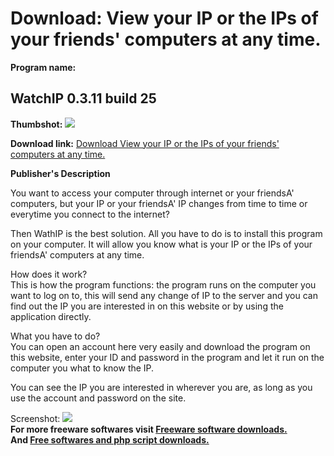# Download: View your IP or the IPs of your friends' computers at any time.

**Program name:**

## WatchIP 0.3.11 build 25

  
**Thumbshot:** ![](http://www.freewarefiles.com/screenshot/watchip03_md.gif)   
  
**Download link:** [Download View your IP or the IPs of your friends' computers at any time.](http://freesoftwares.boysofts.com/WatchIP-Build_program_24552.html)  
  


**Publisher's Description**  
  


You want to access your computer through internet or your friendsA' computers, but your IP or your friendsA' IP changes from time to time or everytime you connect to the internet? 

Then WathIP is the best solution. All you have to do is to install this program on your computer. It will allow you know what is your IP or the IPs of your friendsA' computers at any time.

How does it work?  
This is how the program functions: the program runs on the computer you want to log on to, this will send any change of IP to the server and you can find out the IP you are interested in on this website or by using the application directly.

What you have to do?  
You can open an account here very easily and download the program on this website, enter your ID and password in the program and let it run on the computer you what to know the IP.

You can see the IP you are interested in wherever you are, as long as you use the account and password on the site. 

  
  
Screenshot: ![](http://www.freewarefiles.com/screenshot/watchip03.gif)   
**For more freeware softwares visit [Freeware software downloads.](http://freesoftwares.boysofts.com/)**   
**And [Free softwares and php script downloads.](http://www.boysofts.com/)**

